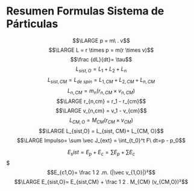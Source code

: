 # Resumen Formulas Sistema de Párticulas
$$\LARGE p = m\ . v$$
$$\LARGE L = r \times p = m(r \times v)$$
$$\frac {dL}{dt}= \tau$$
$$ L_{sist,O} = L_1 + L_2 + L_n$$
$$ L_{sist, CM} =L_{de \ spin}= L_{1,CM} + L_{2,CM} + L_{n,CM}$$
$$L_{n,CM} = m_n (r_{n,CM} \times v_{n,CM})$$
$$\LARGE r_{n,cm} = r_1 - r_{cm}$$
$$\LARGE v_{n,cm} = v_1 - v_{cm}$$
$$L_{CM,O} = M_{CM} (r_{CM} \times v_{CM})$$
$$\LARGE L_{sist,O} = L_{sist, CM}+ L_{CM, O}$$
$$\LARGE Impulso= \sum \vec J_{ext} = \int_{t_0}^t F\  dt=p - p_0$$

$$E_sist = E_p + E_c = \sum E_p + \sum E_c$$$
$$E_{c1,O}= \frac 1 2 .m. (|\vec v_{1,O}|)²$$
$$\LARGE E_{sist,O}= E_{sist,CM} + \frac 1 2 . M_{CM} (v_{CM,O})²$$